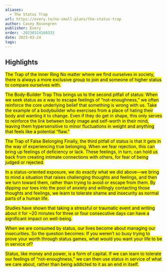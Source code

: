 ```yaml
---
aliases:
  - The Status Trap
url: https://every.to/no-small-plans/the-status-trap
author: Casey Rosengren
publisher: Every
order: -20230324160333
date: 2023-03-24
tags:
---
```


## Highlights
<mark>The Trap of the Inner Ring No matter where we find ourselves in society, there is always a more exclusive group to join and someone of higher status to compare ourselves with.</mark>

<mark>The Body-Builder Trap This brings us to the second pitfall of status: When we seek status as a way to escape feelings of “not-enoughness,” we often reinforce the core underlying belief that something is wrong with us. Take the example of a bodybuilder who exercises from a place of hating their body and wanting it to change. Even if they do get in shape, this only serves to reinforce the link between body image and self-worth in their mind, leaving them hypersensitive to minor fluctuations in weight and anything that feels like a potential “flaw.”</mark>

<mark>The Trap of False Belonging Finally, the third pitfall of status is that it gets in the way of experiencing true belonging. When we fear rejection, this can bring up feelings of deficiency or lack. These feelings, in turn, can hold us back from creating intimate connections with others, for fear of being judged or rejected.</mark>

<mark>In a status-oriented exposure, we do exactly what we did above—we bring to mind a situation that raises challenging thoughts and feelings, and then we turn toward them, rather than trying to avoid or escape from them. By dipping our toes into the pool of anxiety and willingly contacting those thoughts and feelings, we learn to tolerate shame and insecurity as normal parts of a human life.</mark>

<mark>Studies have shown that taking a stressful or traumatic event and writing about it for ~20 minutes for three or four consecutive days can have a significant impact on well-being.</mark>

<mark>When we are consumed by status, our lives become about managing our insecurities. So the question becomes: If you weren’t so busy trying to prove your worth through status games, what would you want your life to be in service of?</mark>

<mark>Status, like money and power, is a form of capital. If we can learn to tolerate our feelings of “not-enoughness,” we can then use status in service of what we care about, rather than being addicted to it as an end in itself.</mark>

